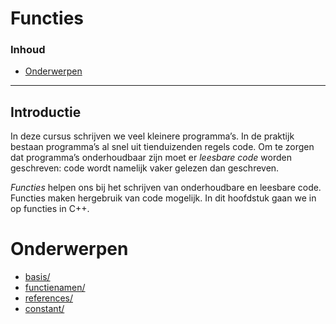 # Functies <!-- omit in toc -->

### Inhoud[](toc-id) <!-- omit in toc -->
- [Onderwerpen](#onderwerpen)
---

## Introductie
In deze cursus schrijven we veel kleinere programma’s. In de praktijk bestaan programma’s
al snel uit tienduizenden regels code. Om te zorgen dat programma’s onderhoudbaar zijn moet er *leesbare code* worden geschreven: code wordt namelijk vaker gelezen dan geschreven.

*Functies* helpen ons bij het schrijven van onderhoudbare en leesbare code. Functies maken hergebruik van code mogelijk.
In dit hoofdstuk gaan we in op functies in C++.

# Onderwerpen

* [basis/](./basis/README.md)
* [functienamen/](./functienamen/README.md)
* [references/](./references/README.md)
* [constant/](./constant/README.md)



